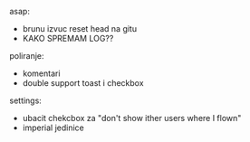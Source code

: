 asap:
- brunu izvuc reset head na gitu
- KAKO SPREMAM LOG??

poliranje: 
- komentari
- double support toast i checkbox

settings: 
- ubacit chekcbox za "don't show ither users where I flown"
- imperial jedinice